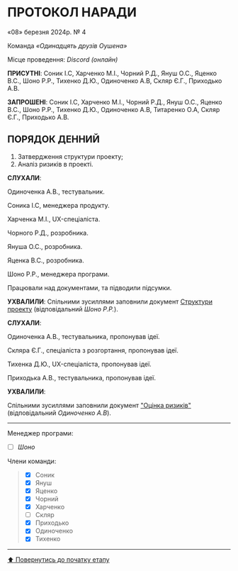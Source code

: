 # ПРОТОКОЛ НАРАДИ

«08» березня 2024р. № 4

Команда *«Одинадцять друзів Оушена»*

Місце проведення: *Discord (онлайн)*


**ПРИСУТНІ**: Соник І.С, Харченко М.І., Чорний Р.Д., Януш О.С., Яценко В.С., Шоно Р.Р., Тихенко Д.Ю., Одиноченко А.В, Скляр Є.Г., Приходько А.В.

**ЗАПРОШЕНІ**: Соник І.С, Харченко М.І., Чорний Р.Д., Януш О.С., Яценко В.С., Шоно Р.Р., Тихенко Д.Ю., Одиноченко А.В, Титаренко О.А, Скляр Є.Г., Приходько А.В.

## ПОРЯДОК ДЕННИЙ

1. Затвердження структури проекту;
2. Аналіз ризиків в проекті.

**СЛУХАЛИ**:

Одиноченка А.В., тестувальник.

Соника І.С, менеджера продукту.

Харченка М.І., UX-спеціаліста.

Чорного Р.Д., розробника.

Януша О.С., розробника.

Яценка В.С., розробника.

Шоно Р.Р., менеджера програми.

Працювали над документами, та підводили підсумки.

**УХВАЛИЛИ**:
Спільними зусиллями заповнили документ [Cтруктури проекту](/docs/1.Envisioning/%D0%A1%D1%82%D1%80%D1%83%D0%BA%D1%82%D1%83%D1%80%D0%B0%20%D0%BF%D1%80%D0%BE%D0%B5%D0%BA%D1%82%D1%83.md)
(відповідальний *Шоно Р.Р.*).

**СЛУХАЛИ**:

Одиноченка А.В., тестувальника, пропонував ідеї.

Скляра Є.Г., спеціаліста з розгортання, пропонував ідеї.

Тихенка Д.Ю., UX-спеціаліста, пропонував ідеї.

Приходька А.В., тестувальника, пропонував ідеї.

**УХВАЛИЛИ**:

Спільними зусиллями заповнили документ ["Оцінка ризиків"](/docs/1.Envisioning/%D0%9E%D1%86%D1%96%D0%BD%D0%BA%D0%B0%20%D1%80%D0%B8%D0%B7%D0%B8%D0%BA%D1%96%D0%B2.md)
(відповідальний *Одиноченко А.В*).

---

Менеджер програми: 		
- [ ] *Шоно*

Члени команди:			

>- [x] Соник
>- [x] Януш
>- [x] Яценко
>- [x] Чорний
>- [x] Харченко
>- [ ] Скляр
>- [x] Приходько
>- [x] Одиноченко
>- [x] Тихенко

---
[:arrow_up: Повернутись до початку етапу](/docs/1.Envisioning/README.md)

